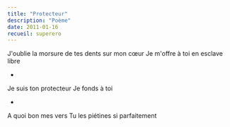 ```yaml
---
title: "Protecteur"
description: "Poème"
date: 2011-01-16
recueil: superero
---
```


J'oublie la morsure de tes dents sur mon cœur
Je m'offre à toi en esclave libre

*

Je suis ton protecteur
Je fonds à toi

*

A quoi bon mes vers
Tu les piétines si parfaitement
